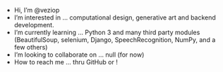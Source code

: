 - Hi, I’m @veziop
- I’m interested in ... computational design, generative art and backend development.
- I’m currently learning ... Python 3 and many third party modules (BeautifulSoup, selenium, Django, SpeechRecognition, NumPy, and a few others)
- I’m looking to collaborate on ... null (for now)
- How to reach me ... thru GitHub or !
